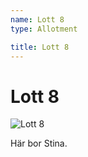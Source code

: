 ```yaml
---
name: Lott 8
type: Allotment

title: Lott 8
---
```

# Lott 8

![Lott 8](/lotter/lott8.jpg#left)

Här bor Stina.
